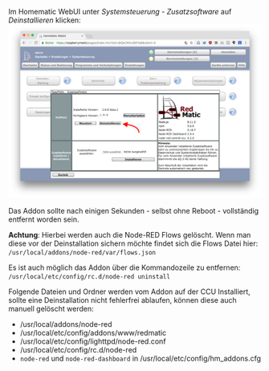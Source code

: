Im Homematic WebUI unter _Systemsteuerung_ - _Zusatzsoftware_ auf _Deinstallieren_ klicken:
![](images/uninstall.png)

Das Addon sollte nach einigen Sekunden - selbst ohne Reboot - vollständig entfernt worden sein. 

__Achtung__: Hierbei werden auch die Node-RED Flows gelöscht. Wenn man diese vor der Deinstallation sichern möchte findet sich die Flows Datei hier: `/usr/local/addons/node-red/var/flows.json`

Es ist auch möglich das Addon über die Kommandozeile zu entfernen: `/usr/local/etc/config/rc.d/node-red uninstall`

Folgende Dateien und Ordner werden vom Addon auf der CCU Installiert, sollte eine Deinstallation nicht fehlerfrei ablaufen, können diese auch manuell gelöscht werden:

* /usr/local/addons/node-red
* /usr/local/etc/config/addons/www/redmatic
* /usr/local/etc/config/lighttpd/node-red.conf
* /usr/local/etc/config/rc.d/node-red
* `node-red` und `node-red-dashboard` in /usr/local/etc/config/hm_addons.cfg